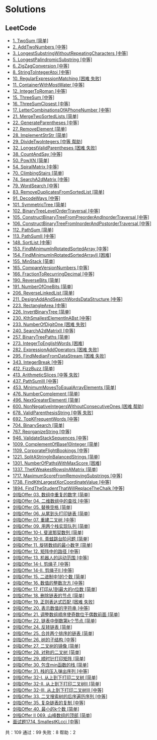 # Solutions

## LeetCode

- [1. TwoSum [简单]](src\com\hkllyx\solution\leetcode\TwoSum.java)
- [2. AddTwoNumbers [中等]](src\com\hkllyx\solution\leetcode\AddTwoNumbers.java)
- [3. LongestSubstringWithoutRepeatingCharacters [中等]](src\com\hkllyx\solution\leetcode\LongestSubstringWithoutRepeatingCharacters.java)
- [5. LongestPalindromicSubstring [中等]](src\com\hkllyx\solution\leetcode\LongestPalindromicSubstring.java)
- [6. ZigZagConversion [中等]](src\com\hkllyx\solution\leetcode\ZigZagConversion.java)
- [8. StringToIntegerAtoi [中等]](src\com\hkllyx\solution\leetcode\StringToIntegerAtoi.java)
- [10. RegularExpressionMatching [困难 失败]](src\com\hkllyx\solution\leetcode\RegularExpressionMatching.java)
- [11. ContainerWithMostWater [中等]](src\com\hkllyx\solution\leetcode\ContainerWithMostWater.java)
- [12. IntegerToRoman [中等]](src\com\hkllyx\solution\leetcode\IntegerToRoman.java)
- [15. ThreeSum [中等]](src\com\hkllyx\solution\leetcode\ThreeSum.java)
- [16. ThreeSumClosest [中等]](src\com\hkllyx\solution\leetcode\ThreeSumClosest.java)
- [17. LetterCombinationsOfAPhoneNumber [中等]](src\com\hkllyx\solution\leetcode\LetterCombinationsOfAPhoneNumber.java)
- [21. MergeTwoSortedLists [简单]](src\com\hkllyx\solution\leetcode\MergeTwoSortedLists.java)
- [22. GenerateParentheses [中等]](src\com\hkllyx\solution\leetcode\GenerateParentheses.java)
- [27. RemoveElement [简单]](src\com\hkllyx\solution\leetcode\RemoveElement.java)
- [28. ImplementStrStr [简单]](src\com\hkllyx\solution\leetcode\ImplementStrStr.java)
- [29. DivideTwoIntegers [中等 帮助]](src\com\hkllyx\solution\leetcode\DivideTwoIntegers.java)
- [32. LongestValidParentheses [困难 失败]](src\com\hkllyx\solution\leetcode\LongestValidParentheses.java)
- [38. CountAndSay [中等]](src\com\hkllyx\solution\leetcode\CountAndSay.java)
- [50. PowXN [简单]](src\com\hkllyx\solution\leetcode\PowXN.java)
- [54. SpiralMatrix [中等]](src\com\hkllyx\solution\leetcode\SpiralMatrix.java)
- [70. ClimbingStairs [简单]](src\com\hkllyx\solution\leetcode\ClimbingStairs.java)
- [74. SearchA2dMatrix [中等]](src\com\hkllyx\solution\leetcode\SearchA2dMatrix.java)
- [79. WordSearch [中等]](src\com\hkllyx\solution\leetcode\WordSearch.java)
- [83. RemoveDuplicatesFromSortedList [简单]](src\com\hkllyx\solution\leetcode\RemoveDuplicatesFromSortedList.java)
- [91. DecodeWays [中等]](src\com\hkllyx\solution\leetcode\DecodeWays.java)
- [101. SymmetricTree [简单]](src\com\hkllyx\solution\leetcode\SymmetricTree.java)
- [102. BinaryTreeLevelOrderTraversal [中等]](src\com\hkllyx\solution\leetcode\BinaryTreeLevelOrderTraversal.java)
- [105. ConstructBinaryTreeFromPreorderAndInorderTraversal [中等]](src\com\hkllyx\solution\leetcode\ConstructBinaryTreeFromPreorderAndInorderTraversal.java)
- [106. ConstructBinaryTreeFromInorderAndPostorderTraversal [中等]](src\com\hkllyx\solution\leetcode\ConstructBinaryTreeFromInorderAndPostorderTraversal.java)
- [112. PathSum [简单]](src\com\hkllyx\solution\leetcode\PathSum.java)
- [113. PathSumII [中等]](src\com\hkllyx\solution\leetcode\PathSumII.java)
- [148. SortList [中等]](src\com\hkllyx\solution\leetcode\SortList.java)
- [153. FindMinimumInRotatedSortedArray [中等]](src\com\hkllyx\solution\leetcode\FindMinimumInRotatedSortedArray.java)
- [154. FindMinimumInRotatedSortedArrayII [困难]](src\com\hkllyx\solution\leetcode\FindMinimumInRotatedSortedArrayII.java)
- [155. MinStack [简单]](src\com\hkllyx\solution\leetcode\MinStack.java)
- [165. CompareVersionNumbers [中等]](src\com\hkllyx\solution\leetcode\CompareVersionNumbers.java)
- [166. FractionToRecurringDecimal [中等]](src\com\hkllyx\solution\leetcode\FractionToRecurringDecimal.java)
- [190. ReverseBits [简单]](src\com\hkllyx\solution\leetcode\ReverseBits.java)
- [191. NumberOfOneBits [简单]](src\com\hkllyx\solution\leetcode\NumberOfOneBits.java)
- [206. ReverseLinkedList [简单]](src\com\hkllyx\solution\leetcode\ReverseLinkedList.java)
- [211. DesignAddAndSearchWordsDataStructure [中等]](src\com\hkllyx\solution\leetcode\DesignAddAndSearchWordsDataStructure.java)
- [223. RectangleArea [中等]](src\com\hkllyx\solution\leetcode\RectangleArea.java)
- [226. InvertBinaryTree [简单]](src\com\hkllyx\solution\leetcode\InvertBinaryTree.java)
- [230. KthSmallestElementInABst [中等]](src\com\hkllyx\solution\leetcode\KthSmallestElementInABst.java)
- [233. NumberOfDigitOne [困难 失败]](src\com\hkllyx\solution\leetcode\NumberOfDigitOne.java)
- [240. SearchA2dMatrixII [中等]](src\com\hkllyx\solution\leetcode\SearchA2dMatrixII.java)
- [257. BinaryTreePaths [简单]](src\com\hkllyx\solution\leetcode\BinaryTreePaths.java)
- [273. IntegerToEnglishWords [困难]](src\com\hkllyx\solution\leetcode\IntegerToEnglishWords.java)
- [282. ExpressionAddOperators [困难 失败]](src\com\hkllyx\solution\leetcode\ExpressionAddOperators.java)
- [295. FindMedianFromDataStream [困难 失败]](src\com\hkllyx\solution\leetcode\FindMedianFromDataStream.java)
- [343. IntegerBreak [中等]](src\com\hkllyx\solution\leetcode\IntegerBreak.java)
- [412. FizzBuzz [简单]](src\com\hkllyx\solution\leetcode\FizzBuzz.java)
- [413. ArithmeticSlices [中等 失败]](src\com\hkllyx\solution\leetcode\ArithmeticSlices.java)
- [437. PathSumIII [中等]](src\com\hkllyx\solution\leetcode\PathSumIII.java)
- [453. MinimumMovesToEqualArrayElements [简单]](src\com\hkllyx\solution\leetcode\MinimumMovesToEqualArrayElements.java)
- [476. NumberComplement [简单]](src\com\hkllyx\solution\leetcode\NumberComplement.java)
- [496. NextGreaterElementI [简单]](src\com\hkllyx\solution\leetcode\NextGreaterElementI.java)
- [600. NonNegativeIntegersWithoutConsecutiveOnes [困难 帮助]](src\com\hkllyx\solution\leetcode\NonNegativeIntegersWithoutConsecutiveOnes.java)
- [678. ValidParenthesisString [中等 失败]](src\com\hkllyx\solution\leetcode\ValidParenthesisString.java)
- [692. TopKFrequentWords [中等]](src\com\hkllyx\solution\leetcode\TopKFrequentWords.java)
- [704. BinarySearch [简单]](src\com\hkllyx\solution\leetcode\BinarySearch.java)
- [767. ReorganizeString [中等]](src\com\hkllyx\solution\leetcode\ReorganizeString.java)
- [946. ValidateStackSequences [中等]](src\com\hkllyx\solution\leetcode\ValidateStackSequences.java)
- [1009. ComplementOfBase10Integer [简单]](src\com\hkllyx\solution\leetcode\ComplementOfBase10Integer.java)
- [1109. CorporateFlightBookings [中等]](src\com\hkllyx\solution\leetcode\CorporateFlightBookings.java)
- [1221. SplitAStringInBalancedStrings [简单]](src\com\hkllyx\solution\leetcode\SplitAStringInBalancedStrings.java)
- [1301. NumberOfPathsWithMaxScore [困难]](src\com\hkllyx\solution\leetcode\NumberOfPathsWithMaxScore.java)
- [1337. TheKWeakestRowsInAMatrix [简单]](src\com\hkllyx\solution\leetcode\TheKWeakestRowsInAMatrix.java)
- [1717. MaximumScoreFromRemovingSubstrings [中等]](src\com\hkllyx\solution\leetcode\MaximumScoreFromRemovingSubstrings.java)
- [1738. FindKthLargestXorCoordinateValue [中等]](src\com\hkllyx\solution\leetcode\FindKthLargestXorCoordinateValue.java)
- [1894. FindTheStudentThatWillReplaceTheChalk [中等]](src\com\hkllyx\solution\leetcode\FindTheStudentThatWillReplaceTheChalk.java)
- [剑指Offer 03. 数组中重复的数字 [简单]](src\com\hkllyx\solution\leetcode\数组中重复的数字.java)
- [剑指Offer 04. 二维数组中的查找 [中等]](src\com\hkllyx\solution\leetcode\二维数组中的查找.java)
- [剑指Offer 05. 替换空格 [简单]](src\com\hkllyx\solution\leetcode\替换空格.java)
- [剑指Offer 06. 从尾到头打印链表 [简单]](src\com\hkllyx\solution\leetcode\从尾到头打印链表.java)
- [剑指Offer 07. 重建二叉树 [中等]](src\com\hkllyx\solution\leetcode\重建二叉树.java)
- [剑指Offer 09. 用两个栈实现队列 [简单]](src\com\hkllyx\solution\leetcode\用两个栈实现队列.java)
- [剑指Offer 10-I. 斐波那契数列 [简单]](src\com\hkllyx\solution\leetcode\斐波那契数列.java)
- [剑指Offer 10-II. 青蛙跳台阶问题 [简单]](src\com\hkllyx\solution\leetcode\青蛙跳台阶问题.java)
- [剑指Offer 11. 旋转数组的最小数字 [简单]](src\com\hkllyx\solution\leetcode\旋转数组的最小数字.java)
- [剑指Offer 12. 矩阵中的路径 [中等]](src\com\hkllyx\solution\leetcode\矩阵中的路径.java)
- [剑指Offer 13. 机器人的运动范围 [中等]](src\com\hkllyx\solution\leetcode\机器人的运动范围.java)
- [剑指Offer 14-I. 剪绳子 [中等]](src\com\hkllyx\solution\leetcode\剪绳子.java)
- [剑指Offer 14-II. 剪绳子II [中等]](src\com\hkllyx\solution\leetcode\剪绳子II.java)
- [剑指Offer 15. 二进制中1的个数 [简单]](src\com\hkllyx\solution\leetcode\二进制中1的个数.java)
- [剑指Offer 16. 数值的整数次方 [中等]](src\com\hkllyx\solution\leetcode\数值的整数次方.java)
- [剑指Offer 17. 打印从1到最大的n位数 [简单]](src\com\hkllyx\solution\leetcode\打印从1到最大的n位数.java)
- [剑指Offer 18. 删除链表的节点 [简单]](src\com\hkllyx\solution\leetcode\删除链表的节点.java)
- [剑指Offer 19. 正则表达式匹配 [困难 失败]](src\com\hkllyx\solution\leetcode\正则表达式匹配.java)
- [剑指Offer 20. 表示数值的字符串 [中等]](src\com\hkllyx\solution\leetcode\表示数值的字符串.java)
- [剑指Offer 21. 调整数组顺序使奇数位于偶数前面 [简单]](src\com\hkllyx\solution\leetcode\调整数组顺序使奇数位于偶数前面.java)
- [剑指Offer 22. 链表中倒数第k个节点 [简单]](src\com\hkllyx\solution\leetcode\链表中倒数第k个节点.java)
- [剑指Offer 24. 反转链表 [简单]](src\com\hkllyx\solution\leetcode\反转链表.java)
- [剑指Offer 25. 合并两个排序的链表 [简单]](src\com\hkllyx\solution\leetcode\合并两个排序的链表.java)
- [剑指Offer 26. 树的子结构 [中等]](src\com\hkllyx\solution\leetcode\树的子结构.java)
- [剑指Offer 27. 二叉树的镜像 [简单]](src\com\hkllyx\solution\leetcode\二叉树的镜像.java)
- [剑指Offer 28. 对称的二叉树 [简单]](src\com\hkllyx\solution\leetcode\对称的二叉树.java)
- [剑指Offer 29. 顺时针打印矩阵 [简单]](src\com\hkllyx\solution\leetcode\顺时针打印矩阵.java)
- [剑指Offer 30. 包含min函数的栈 [简单]](src\com\hkllyx\solution\leetcode\包含min函数的栈.java)
- [剑指Offer 31. 栈的压入弹出序列 [中等]](src\com\hkllyx\solution\leetcode\栈的压入弹出序列.java)
- [剑指Offer 32-I. 从上到下打印二叉树 [简单]](src\com\hkllyx\solution\leetcode\从上到下打印二叉树.java)
- [剑指Offer 32-II. 从上到下打印二叉树II [简单]](src\com\hkllyx\solution\leetcode\从上到下打印二叉树II.java)
- [剑指Offer 32-III. 从上到下打印二叉树III [中等]](src\com\hkllyx\solution\leetcode\从上到下打印二叉树III.java)
- [剑指Offer 33. 二叉搜索树的后序遍历序列 [中等]](src\com\hkllyx\solution\leetcode\二叉搜索树的后序遍历序列.java)
- [剑指Offer 35. 复杂链表的复制 [中等]](src\com\hkllyx\solution\leetcode\复杂链表的复制.java)
- [剑指Offer 40. 最小的k个数 [简单]](src\com\hkllyx\solution\leetcode\最小的k个数.java)
- [剑指Offer II 069. 山峰数组的顶部 [简单]](src\com\hkllyx\solution\leetcode\山峰数组的顶部.java)
- [面试题17.14. SmallestKLcci [中等]](src\com\hkllyx\solution\leetcode\SmallestKLcci.java)

共：109  通过：99  失败：8  帮助：2
